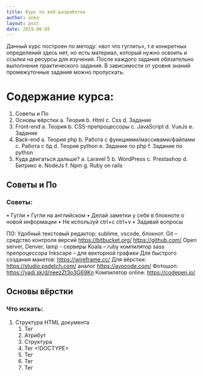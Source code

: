 ```yaml
---
title: Курс по веб-разработки
author: anko
layout: post
date: 2019-06-05
---
```

Данный курс построен по методу: «вот что гуглить», т.е конкретных определений здесь нет, но есть материал, который нужно освоить и ссылки на ресурсы для изучения.
После каждого задания обязательно выполнение практического задания. В зависимости от уровня знаний промежуточные задания можно пропускать.

# Содержание курса:
1.  Советы и По
2.  Основы вёрстки
a.  Теория
b.  Html
c.  Css
d.  Задание
3.  Front-end
a.  Теория
b.  CSS-препроцессоры
c.  JavaScript
d.  VueJs
e.  Задание
4.  Back-end
a.  Теория php
b.  Работа с функциями/массивами/файлами
c.  Работа с бд
d.  Теория python
e.  Задание по php
f.  Задание по python
5.  Куда двигаться дальше?
a.  Laravel 5
b.  WordPress
c.  Prestashop
d.  Битрикс
e.  NodeJs
f.  Npm
g.  Ruby on rails



## Советы и По
### Советы:

•   Гугли
•   Гугли на английском
•   Делай заметки у себя в блокноте о новой информации
•   Не используй ctrl+c  ctrl+v
•   Задавай вопросы



ПО:
Удобный текстовый редактор: sublime, vscode, блокнот.
Git – средство контроля версий 
https://bitbucket.org/
https://github.com/ 
Open server, Denver, lamp - серверы
Koala – ruby компилятор sass препроцессора
Inkscape – для векторной графики
Для быстрого создания макетов: https://wireframe.cc/ 
Для вёрстки: https://studio.psdetch.com/  аналог https://avocode.com/
Фотошоп: https://yadi.sk/d/neezZt3o3G69Kn 
Компилятор online: https://codepen.io/






 
## Основы вёрстки

### Что искать:
1.  Структура HTML документа
    1. Тег 
    2. Атрибут 
    3. Структура 
    4. Тег <!DOCTYPE> 
    5. Тег <html> 
    6. Тег <head> 
    7. Тег <title> 
    9. Тег <meta> 
    10. Тег <style> 
    11. Тег <link> 
    12. Тег <script> 
    13. Тег <base> 
    14. Тег <body> 
    15. Тег <!-- -->
2.  Форматирование текста
    1. Заголовки 
    2. Разделение текста на абзацы и перенос строки 
    3. Выделение текста курсивом 
    4. Выделение текста полужирным шрифтом 
    5. Выделение текста подчеркиванием 
    6. Вывод текста моноширинным шрифтом 
    7. Вывод текста в верхнем и нижнем индексах 
    8. Тег <font> и его параметры 
    9. Тег <center>
3.  Ссылки в html
    1. тег <a> 
    2. Абсолютные и относительные ссылки 
    3. Ссылка к заданному месту текста (якорь)
4.  HTML-списки для структурирования информации
    1. Маркированный список 
    2. Нумерованный список 
    3. Список определений 
    4. Вложенный список 
    5. Многоуровневый нумерованный список
5.  Работа с изображениями
    1. Вставка изображения 
    2. Выравнивание изображения 
    3. Размер изображения 
    4. Отделение изображения от текста
6.  Работа с таблицами
    1. Что такое таблица 
    2. Создание таблицы 
    3. Объединение ячеек таблицы

### Где искать: 
> http://htmlbook.ru/
> https://htmlacademy.ru/
> https://html5book.ru
> https://www.w3schools.com/html


HTML
Шаблон:
> `<!DOCTYPE html>
> `<html lang="en">
> `<head>
>     `<meta charset="UTF-8">
>     `<title>Document</title>
> `</head>
> `<body>
>    
> `</body>
> `</html>

## Промежуточное задание:
Создать html страницу, на которой бы были бы:
Header (шапка сайта), H1, 2xH2, 2xUl(списки), 3xP(абзаца), 2xA(ссылки), IMG и footer
А также form с 3мя input типа текст, textarea и кнопкой.

> Пример: http://motherfuckingwebsite.com/




CSS

`<style>`
`        * {`
`            color: red;`
`        }`
`</style>
Ссылки:
> https://developer.mozilla.org/ru/docs/Learn/Getting_started_with_the_web/CSS_basics
> http://htmlbook.ru/samcss
> Создание сетки Сss: https://htmlacademy.ru/courses/41/run/7

Изучение основных стилей
Color/background
Margin  
Padding 
Display
Width
Height
Border
Position
Top/left/…
Float
Font-…
letter-spacing

Изучение «продвинутых» стилей
Cursor
vertical-align
text-align 
opacity
overflow
box-shadow
list-style
z-index
min-/max-

Изучение анимации в css
@keyframes / from / to
Transition
Animation

Селекторы CSS
Статья: https://learn.javascript.ru/css-selectors
Важно знать:
:hover, :focus, :active
::before, ::after
Промежуточное задание:

Оформить css стилями тот HTML шаблон, из прошлого задания. (на свой вкус)
-css сетка
-стили текста
-стили кнопок
-фон
Пример: http://images.all-free-download.com/free-website-templates-preview/green_thumb_60/ 


 
# Практическое задание раздела:

Сверстать макет страницы, с использованием знаний HTML и CSS.
Макет сайта см. в приложении.

Рекомендации по выполнению задания:
1.  Открыть шаблон
2.  Визуально оценить работу (сколько блоков, какие секции, какие картинки)
3.  Сделать HTML каркас страницы
4.  Добавить изображения/иконки 
5.  Добавить стили
 
